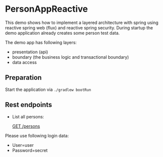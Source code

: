 # PersonAppReactive
This demo shows how to implement a layered architecture with spring using 
reactive spring web (flux) and reactive spring security. During startup the demo application already creates some person test data.

The demo app has following layers:

* presentation (api)
* boundary (the business logic and transactional boundary)
* data access

## Preparation

Start the application via `./gradlew bootRun`

## Rest endpoints

* List all persons:

  [GET /persons](http://localhost:8080/persons)
  
Please use following login data:

* User=user
* Password=secret

